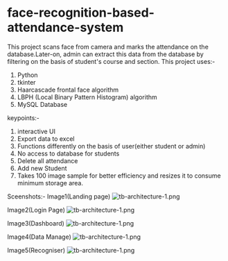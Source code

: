 # face-recognition-based-attendance-system
This project scans face from camera and marks the attendance on the database.Later-on, admin can extract this data from the database by filtering on the basis of student's course and section.
This project uses:-
1) Python
2) tkinter 
3) Haarcascade frontal face algorithm
4) LBPH (Local Binary Pattern Histogram) algorithm
5) MySQL Database

keypoints:-
1) interactive UI
2) Export data to excel 
3) Functions differently on the basis of user(either student or admin)
4) No access to database for students 
5) Delete all attendance
6) Add new Student
7) Takes 100 image sample for better efficiency and resizes it to consume minimum storage area.

Sceenshots:-
Image1(Landing page)
![tb-architecture-1.png](https://user-images.githubusercontent.com/70520718/131241987-e7a37886-0eb4-4808-8864-e0b7d7f553c4.png)

Image2(Login Page)
![tb-architecture-1.png](https://user-images.githubusercontent.com/70520718/131241993-fef34b28-ed40-48ab-a437-2831f07f7900.png)

Image3(Dashboard)
![tb-architecture-1.png](https://user-images.githubusercontent.com/70520718/131242001-a5220405-1619-4cef-aafc-a4404c3545f3.png)

Image4(Data Manage)
![tb-architecture-1.png](https://user-images.githubusercontent.com/70520718/131242004-ae2f555e-0ed7-4c3f-a9e6-580735cfc4f1.png)

Image5(Recogniser)
![tb-architecture-1.png](https://user-images.githubusercontent.com/70520718/131242008-7df9e27c-7084-480a-8be0-4fdd12bc0242.png)
